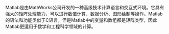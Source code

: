 Matlab是由MathWorks公司开发的一种高级技术计算语言和交互式环境。它具有强大的矩阵处理能力，可以进行数值计算、数据分析、图形绘制等操作。Matlab的语法和功能类似于C语言，但是Matlab中的变量和数组都是矩阵类型，因此Matlab更适用于数学和工程科学领域的计算。